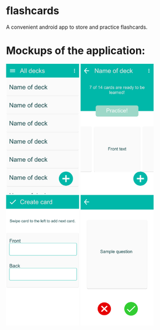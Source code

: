 # flashcards
A convenient android app to store and practice flashcards.

# Mockups of the application:

<kbd><img src="/images/main.png" width="200"></kbd>
<kbd><img src="/images/view_deck.png" width="200"></kbd>
<kbd><img src="/images/create_card.png" width="200"></kbd>
<kbd><img src="/images/practice_deck.png" width="200"></kbd>
